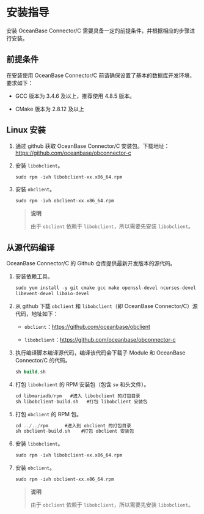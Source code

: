 安装指导 
=========================

安装 OceanBase Connector/C 需要具备一定的前提条件，并根据相应的步骤进行安装。

前提条件 
-------------------------

在安装使用 OceanBase Connector/C 前请确保设置了基本的数据库开发环境，要求如下：

* GCC 版本为 3.4.6 及以上，推荐使用 4.8.5 版本。

  

* CMake 版本为 2.8.12 及以上
  




Linux 安装 
-----------------------------

1. 通过 github 获取 OceanBase Connector/C 安装包。下载地址：https://github.com/oceanbase/obconnector-c
   

2. 安装 `libobclient`。

   ```c
   sudo rpm -ivh libobclient-xx.x86_64.rpm
   ```

   

3. 安装 `obclient`。

   ```c
   sudo rpm -ivh obclient-xx.x86_64.rpm
   ```

   
   >**说明**
   >
   >由于 `obclient` 依赖于 `libobclient`，所以需要先安装 `libobclient`。
   




从源代码编译 
---------------------------

OceanBase Connector/C 的 Github 仓库提供最新开发版本的源代码。

1. 安装依赖工具。

   ```c
   sudo yum install -y git cmake gcc make openssl-devel ncurses-devel rpm-build  gcc-c++ bison bison-devel zlib-devel gnutls-devel libxml2-devel openssl-devel \
   libevent-devel libaio-devel
   ```

   

2. 从 github 下载 `obclient` 和 `libobclient`（即 OceanBase Connector/C）源代码，地址如下： 

   * `obclient`：https://github.com/oceanbase/obclient

     


   * `libobclient`：https://github.com/oceanbase/obconnector-c

     
   

   

3. 执行编译脚本编译源代码，编译该代码会下载子 Module 和 OceanBase Connector/C 的代码。

   ```sql
   sh build.sh 
   ```

   

4. 打包 `libobclient` 的 RPM 安装包（包含 `so` 和头文件）。

   ```c
   cd libmariadb/rpm   #进入 libobclient 的打包目录
   sh libobclient-build.sh   #打包 libobclient 安装包
   ```

   

5. 打包 `obclient` 的 RPM 包。

   ```c
   cd ../../rpm      #进入到 obclient 的打包目录
   sh obclient-build.sh    #打包 obclient 安装包
   ```

   

6. 安装 `libobclient`。

   ```c
   sudo rpm -ivh libobclient-xx.x86_64.rpm
   ```

   

7. 安装 `obclient`。

   ```c
   sudo rpm -ivh obclient-xx.x86_64.rpm
   ```
   
   >**说明**
   >
   >由于 `obclient` 依赖于 `libobclient`，所以需要先安装 `libobclient`。
   



